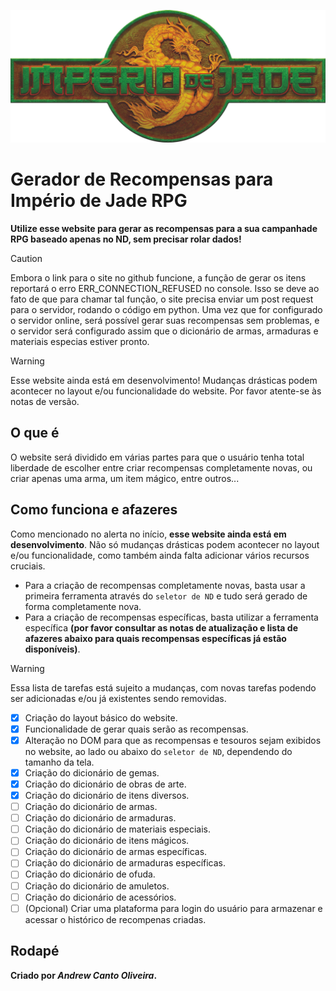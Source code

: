 ![Logo do sistema de RPG Império de Jade. Todos os direitos são reservados a Jambo Editora.](assets/images/Logo.png)

# Gerador de Recompensas para Império de Jade RPG

**Utilize esse website para gerar as recompensas para a sua campanhade RPG baseado apenas no ND, sem precisar rolar dados!**

> [!CAUTION]
> Embora o link para o site no github funcione, a função de gerar os itens reportará o erro ERR_CONNECTION_REFUSED no console.
> Isso se deve ao fato de que para chamar tal função, o site precisa enviar um post request para o servidor, rodando o código
> em python. Uma vez que for configurado o servidor online, será possível gerar suas recompensas sem problemas, e o servidor
> será configurado assim que o dicionário de armas, armaduras e materiais especias estiver pronto.

> [!WARNING]
> Esse website ainda está em desenvolvimento! Mudanças drásticas podem acontecer no layout e/ou funcionalidade do website. Por favor atente-se às notas de versão.

## O que é

O website será dividido em várias partes para que o usuário tenha total liberdade de escolher entre criar recompensas completamente novas, ou criar apenas uma arma, um item mágico, entre outros...

## Como funciona e afazeres

Como mencionado no alerta no início, **esse website ainda está em desenvolvimento**. Não só mudanças drásticas podem acontecer no layout e/ou funcionalidade, como também ainda falta adicionar vários recursos cruciais.

- Para a criação de recompensas completamente novas, basta usar a primeira ferramenta através do `seletor de ND` e tudo será gerado de forma completamente nova.
- Para a criação de recompensas específicas, basta utilizar a ferramenta específica **(por favor consultar as notas de atualização e lista de afazeres abaixo para quais recompensas específicas já estão disponíveis)**.

> [!WARNING]
> Essa lista de tarefas está sujeito a mudanças, com novas tarefas podendo ser adicionadas e/ou já existentes sendo removidas.

- [x] Criação do layout básico do website.
- [x] Funcionalidade de gerar quais serão as recompensas.
- [x] Alteração no DOM para que as recompensas e tesouros sejam exibidos no website, ao lado ou abaixo do `seletor de ND`, dependendo do tamanho da tela.
- [x] Criação do dicionário de gemas.
- [x] Criação do dicionário de obras de arte.
- [x] Criação do dicionário de itens diversos.
- [ ] Criação do dicionário de armas.
- [ ] Criação do dicionário de armaduras.
- [ ] Criação do dicionário de materiais especiais.
- [ ] Criação do dicionário de itens mágicos.
- [ ] Criação do dicionário de armas específicas.
- [ ] Criação do dicionário de armaduras específicas.
- [ ] Criação do dicionário de ofuda.
- [ ] Criação do dicionário de amuletos.
- [ ] Criação do dicionário de acessórios.
- [ ] \(Opcional) Criar uma plataforma para login do usuário para armazenar e acessar o histórico de recompenas criadas.

## Rodapé

**Criado por _Andrew Canto Oliveira_.**
